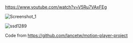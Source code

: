 https://www.youtube.com/watch?v=V5Ru7VAxFEg

![Screenshot_1](https://github.com/user-attachments/assets/68c90f8e-7a85-4466-bc3b-c22973d50cd8)

![ssd1289](https://github.com/user-attachments/assets/199228ec-f602-4ed5-a6dd-4f1548d02288)

Code from https://github.com/lancetw/motion-player-project
